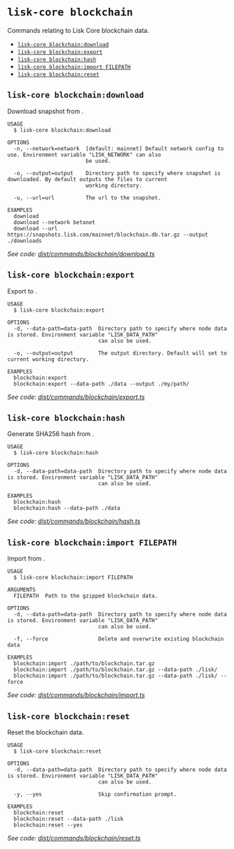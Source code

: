 `lisk-core blockchain`
======================

Commands relating to Lisk Core blockchain data.

* [`lisk-core blockchain:download`](#lisk-core-blockchaindownload)
* [`lisk-core blockchain:export`](#lisk-core-blockchainexport)
* [`lisk-core blockchain:hash`](#lisk-core-blockchainhash)
* [`lisk-core blockchain:import FILEPATH`](#lisk-core-blockchainimport-filepath)
* [`lisk-core blockchain:reset`](#lisk-core-blockchainreset)

## `lisk-core blockchain:download`

Download snapshot from <URL>.

```
USAGE
  $ lisk-core blockchain:download

OPTIONS
  -n, --network=network  [default: mainnet] Default network config to use. Environment variable "LISK_NETWORK" can also
                         be used.

  -o, --output=output    Directory path to specify where snapshot is downloaded. By default outputs the files to current
                         working directory.

  -u, --url=url          The url to the snapshot.

EXAMPLES
  download
  download --network betanet
  download --url https://snapshots.lisk.com/mainnet/blockchain.db.tar.gz --output ./downloads
```

_See code: [dist/commands/blockchain/download.ts](https://github.com/LiskHQ/lisk-core/blob/v4.0.0-rc.6/dist/commands/blockchain/download.ts)_

## `lisk-core blockchain:export`

Export to <FILE>.

```
USAGE
  $ lisk-core blockchain:export

OPTIONS
  -d, --data-path=data-path  Directory path to specify where node data is stored. Environment variable "LISK_DATA_PATH"
                             can also be used.

  -o, --output=output        The output directory. Default will set to current working directory.

EXAMPLES
  blockchain:export
  blockchain:export --data-path ./data --output ./my/path/
```

_See code: [dist/commands/blockchain/export.ts](https://github.com/LiskHQ/lisk-core/blob/v4.0.0-rc.6/dist/commands/blockchain/export.ts)_

## `lisk-core blockchain:hash`

Generate SHA256 hash from <PATH>.

```
USAGE
  $ lisk-core blockchain:hash

OPTIONS
  -d, --data-path=data-path  Directory path to specify where node data is stored. Environment variable "LISK_DATA_PATH"
                             can also be used.

EXAMPLES
  blockchain:hash
  blockchain:hash --data-path ./data
```

_See code: [dist/commands/blockchain/hash.ts](https://github.com/LiskHQ/lisk-core/blob/v4.0.0-rc.6/dist/commands/blockchain/hash.ts)_

## `lisk-core blockchain:import FILEPATH`

Import from <FILE>.

```
USAGE
  $ lisk-core blockchain:import FILEPATH

ARGUMENTS
  FILEPATH  Path to the gzipped blockchain data.

OPTIONS
  -d, --data-path=data-path  Directory path to specify where node data is stored. Environment variable "LISK_DATA_PATH"
                             can also be used.

  -f, --force                Delete and overwrite existing blockchain data

EXAMPLES
  blockchain:import ./path/to/blockchain.tar.gz
  blockchain:import ./path/to/blockchain.tar.gz --data-path ./lisk/
  blockchain:import ./path/to/blockchain.tar.gz --data-path ./lisk/ --force
```

_See code: [dist/commands/blockchain/import.ts](https://github.com/LiskHQ/lisk-core/blob/v4.0.0-rc.6/dist/commands/blockchain/import.ts)_

## `lisk-core blockchain:reset`

Reset the blockchain data.

```
USAGE
  $ lisk-core blockchain:reset

OPTIONS
  -d, --data-path=data-path  Directory path to specify where node data is stored. Environment variable "LISK_DATA_PATH"
                             can also be used.

  -y, --yes                  Skip confirmation prompt.

EXAMPLES
  blockchain:reset
  blockchain:reset --data-path ./lisk
  blockchain:reset --yes
```

_See code: [dist/commands/blockchain/reset.ts](https://github.com/LiskHQ/lisk-core/blob/v4.0.0-rc.6/dist/commands/blockchain/reset.ts)_
